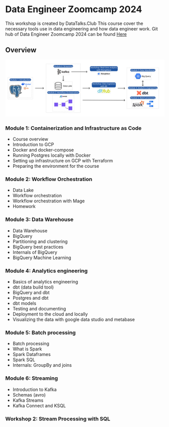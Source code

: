 # Data Engineer Zoomcamp 2024
This workshop is created by DataTalks.Club
This course cover the necessary tools use in data engineering and how data engineer work.
Git hub of Data Engineer Zoomcamp 2024 can be found [Here](https://github.com/DataTalksClub/data-engineering-zoomcamp/tree/main)
## Overview
<img src="arch_v3_workshops.jpg" />

### Module 1: Containerization and Infrastructure as Code
* Course overview
* Introduction to GCP
* Docker and docker-compose
* Running Postgres locally with Docker
* Setting up infrastructure on GCP with Terraform
* Preparing the environment for the course

### Module 2: Workflow Orchestration
* Data Lake
* Workflow orchestration
* Workflow orchestration with Mage
* Homework

### Module 3: Data Warehouse

* Data Warehouse
* BigQuery
* Partitioning and clustering
* BigQuery best practices
* Internals of BigQuery
* BigQuery Machine Learning

### Module 4: Analytics engineering

* Basics of analytics engineering
* dbt (data build tool)
* BigQuery and dbt
* Postgres and dbt
* dbt models
* Testing and documenting
* Deployment to the cloud and locally
* Visualizing the data with google data studio and metabase

### Module 5: Batch processing

* Batch processing
* What is Spark
* Spark Dataframes
* Spark SQL
* Internals: GroupBy and joins

### Module 6: Streaming

* Introduction to Kafka
* Schemas (avro)
* Kafka Streams
* Kafka Connect and KSQL

### Workshop 2: Stream Processing with SQL
